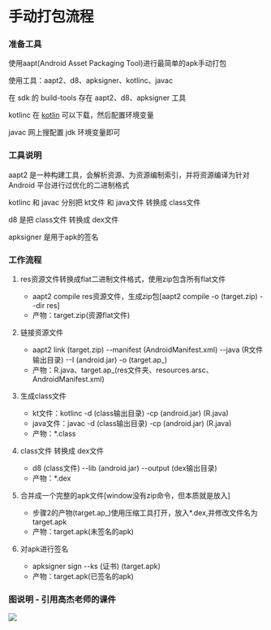 # 手动打包流程

### 准备工具
使用aapt(Android Asset Packaging Tool)进行最简单的apk手动打包

使用工具：aapt2、d8、apksigner、kotlinc、javac

在 sdk 的 build-tools 存在 aapt2、d8、apksigner 工具

kotlinc 在 [kotlin](https://github.com/JetBrains/kotlin/releases/tag/v1.6.10) 可以下载，然后配置环境变量

javac 网上搜配置 jdk 环境变量即可

### 工具说明
aapt2 是一种构建工具，会解析资源、为资源编制索引，并将资源编译为针对 Android 平台进行过优化的二进制格式

kotlinc 和 javac 分别把 kt文件 和 java文件 转换成 class文件 

d8 是把 class文件 转换成 dex文件

apksigner 是用于apk的签名

### 工作流程
1. res资源文件转换成flat二进制文件格式，使用zip包含所有flat文件
    + aapt2 compile res资源文件，生成zip包[aapt2 compile -o (target.zip) --dir res]
    + 产物：target.zip(资源flat文件)

2. 链接资源文件
    + aapt2 link (target.zip) --manifest (AndroidManifest.xml) --java (R文件输出目录) --I (android.jar) -o (target.ap_)
    + 产物：R.java、target.ap_(res文件夹、resources.arsc、AndroidManifest.xml)

3. 生成class文件
    + kt文件：kotlinc -d (class输出目录) -cp (android.jar) (R.java)
    + java文件：javac -d (class输出目录) -cp (android.jar) (R.java)
    + 产物：*.class

4. class文件 转换成 dex文件
    + d8 (class文件) --lib (android.jar) --output (dex输出目录)
    + 产物：*.dex

5. 合并成一个完整的apk文件[window没有zip命令，但本质就是放入]
    + 步骤2的产物(target.ap_)使用压缩工具打开，放入*.dex,并修改文件名为target.apk
    + 产物：target.apk(未签名的apk)

6. 对apk进行签名
    + apksigner sign --ks (证书) (target.apk)
    + 产物：target.apk(已签名的apk)

### 图说明 - 引用高杰老师的课件
<image src='./images/packaging.png'/>